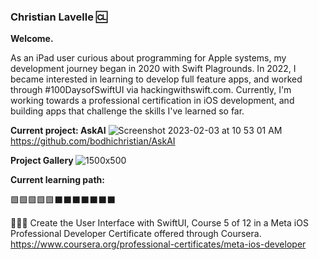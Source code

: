 ### Christian Lavelle 🆑

<b>Welcome.</b>


As an iPad user curious about programming for Apple systems, my development journey began in 2020 with Swift Plagrounds. In 2022, I became interested in learning to develop full feature apps, and worked through #100DaysofSwiftUI via hackingwithswift.com. Currently, I'm working towards a professional certification in iOS development, and building apps that challenge the skills I've learned so far.

<b>Current project: AskAI</b>
![Screenshot 2023-02-03 at 10 53 01 AM](https://user-images.githubusercontent.com/110639779/216647602-5df2b8de-9683-430a-aaca-74dfbb25879b.png)
https://github.com/bodhichristian/AskAI

<b>Project Gallery </b>
![1500x500](https://user-images.githubusercontent.com/110639779/212133514-741c5a13-60f2-4e57-bcff-9439ed9d2b25.jpeg)

<b>Current learning path:</b>

🟩🟩🟩🟩🟩⬛️⬛️⬛️⬛️⬛️⬛️⬛️


👨🏻‍💻 Create the User Interface with SwiftUI, Course 5 of 12 in a Meta iOS Professional Developer Certificate offered through Coursera.
https://www.coursera.org/professional-certificates/meta-ios-developer
